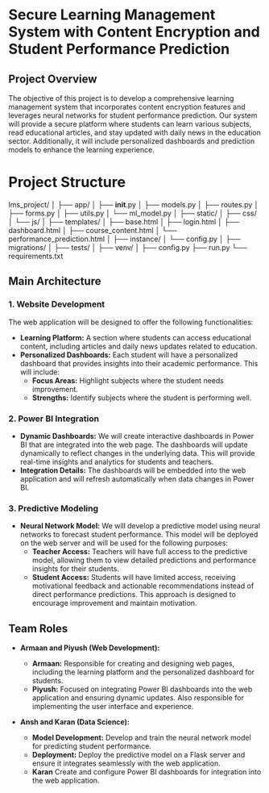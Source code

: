# Secure Learning Management System with Content Encryption and Student Performance Prediction

## Project Overview

The objective of this project is to develop a comprehensive learning management system that incorporates content encryption features and leverages neural networks for student performance prediction. Our system will provide a secure platform where students can learn various subjects, read educational articles, and stay updated with daily news in the education sector. Additionally, it will include personalized dashboards and prediction models to enhance the learning experience.

# Project Structure
lms_project/
│
├── app/
│   ├── __init__.py
│   ├── models.py
│   ├── routes.py
│   ├── forms.py
│   ├── utils.py
│   └── ml_model.py
│
├── static/
│   ├── css/
│   └── js/
│
├── templates/
│   ├── base.html
│   ├── login.html
│   ├── dashboard.html
│   ├── course_content.html
│   └── performance_prediction.html
│
├── instance/
│   └── config.py
│
├── migrations/
│
├── tests/
│
├── venv/
│
├── config.py
├── run.py
└── requirements.txt


## Main Architecture

### 1. Website Development

The web application will be designed to offer the following functionalities:
- **Learning Platform:** A section where students can access educational content, including articles and daily news updates related to education.
- **Personalized Dashboards:** Each student will have a personalized dashboard that provides insights into their academic performance. This will include:
  - **Focus Areas:** Highlight subjects where the student needs improvement.
  - **Strengths:** Identify subjects where the student is performing well.

### 2. Power BI Integration

- **Dynamic Dashboards:** We will create interactive dashboards in Power BI that are integrated into the web page. The dashboards will update dynamically to reflect changes in the underlying data. This will provide real-time insights and analytics for students and teachers.
- **Integration Details:** The dashboards will be embedded into the web application and will refresh automatically when data changes in Power BI.

### 3. Predictive Modeling

- **Neural Network Model:** We will develop a predictive model using neural networks to forecast student performance. This model will be deployed on the web server and will be used for the following purposes:
  - **Teacher Access:** Teachers will have full access to the predictive model, allowing them to view detailed predictions and performance insights for their students.
  - **Student Access:** Students will have limited access, receiving motivational feedback and actionable recommendations instead of direct performance predictions. This approach is designed to encourage improvement and maintain motivation.

## Team Roles

- **Armaan and Piyush (Web Development):** 
  - **Armaan:** Responsible for creating and designing web pages, including the learning platform and the personalized dashboard for students.
  - **Piyush:** Focused on integrating Power BI dashboards into the web application and ensuring dynamic updates. Also responsible for implementing the user interface and experience.

- **Ansh and Karan (Data Science):**
  - **Model Development:** Develop and train the neural network model for predicting student performance.
  - **Deployment:** Deploy the predictive model on a Flask server and ensure it integrates seamlessly with the web application.
  - **Karan** Create and configure Power BI dashboards for integration into the web application.


